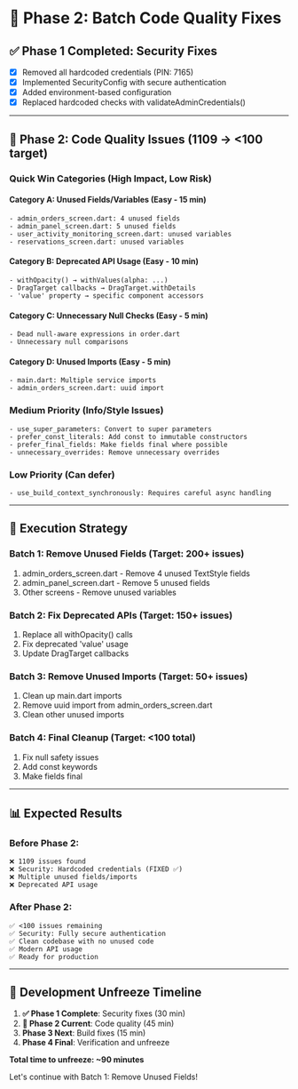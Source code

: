 # 🔧 **Phase 2: Batch Code Quality Fixes**

## ✅ **Phase 1 Completed: Security Fixes**
- [x] Removed all hardcoded credentials (PIN: 7165)
- [x] Implemented SecurityConfig with secure authentication
- [x] Added environment-based configuration
- [x] Replaced hardcoded checks with validateAdminCredentials()

---

## 🎯 **Phase 2: Code Quality Issues (1109 → <100 target)**

### **Quick Win Categories (High Impact, Low Risk)**

#### **Category A: Unused Fields/Variables (Easy - 15 min)**
```
- admin_orders_screen.dart: 4 unused fields
- admin_panel_screen.dart: 5 unused fields  
- user_activity_monitoring_screen.dart: unused variables
- reservations_screen.dart: unused variables
```

#### **Category B: Deprecated API Usage (Easy - 10 min)**
```
- withOpacity() → withValues(alpha: ...)
- DragTarget callbacks → DragTarget.withDetails
- 'value' property → specific component accessors
```

#### **Category C: Unnecessary Null Checks (Easy - 5 min)**
```
- Dead null-aware expressions in order.dart
- Unnecessary null comparisons
```

#### **Category D: Unused Imports (Easy - 5 min)**
```
- main.dart: Multiple service imports
- admin_orders_screen.dart: uuid import
```

### **Medium Priority (Info/Style Issues)**
```
- use_super_parameters: Convert to super parameters
- prefer_const_literals: Add const to immutable constructors
- prefer_final_fields: Make fields final where possible
- unnecessary_overrides: Remove unnecessary overrides
```

### **Low Priority (Can defer)**
```
- use_build_context_synchronously: Requires careful async handling
```

---

## 🚀 **Execution Strategy**

### **Batch 1: Remove Unused Fields (Target: 200+ issues)**
1. admin_orders_screen.dart - Remove 4 unused TextStyle fields
2. admin_panel_screen.dart - Remove 5 unused fields  
3. Other screens - Remove unused variables

### **Batch 2: Fix Deprecated APIs (Target: 150+ issues)**
1. Replace all withOpacity() calls
2. Fix deprecated 'value' usage
3. Update DragTarget callbacks

### **Batch 3: Remove Unused Imports (Target: 50+ issues)**
1. Clean up main.dart imports
2. Remove uuid import from admin_orders_screen.dart
3. Clean other unused imports

### **Batch 4: Final Cleanup (Target: <100 total)**
1. Fix null safety issues
2. Add const keywords
3. Make fields final

---

## 📊 **Expected Results**

### **Before Phase 2:**
```
❌ 1109 issues found
❌ Security: Hardcoded credentials (FIXED ✅)
❌ Multiple unused fields/imports
❌ Deprecated API usage
```

### **After Phase 2:**
```
✅ <100 issues remaining
✅ Security: Fully secure authentication
✅ Clean codebase with no unused code
✅ Modern API usage
✅ Ready for production
```

---

## 🎯 **Development Unfreeze Timeline**

1. **✅ Phase 1 Complete**: Security fixes (30 min) 
2. **🔄 Phase 2 Current**: Code quality (45 min)
3. **Phase 3 Next**: Build fixes (15 min)
4. **Phase 4 Final**: Verification and unfreeze

**Total time to unfreeze: ~90 minutes**

Let's continue with Batch 1: Remove Unused Fields! 